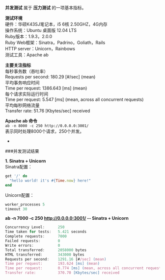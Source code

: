 **并发测试** 属于 **压力测试** 的一项基本指标。  

**测试环境**  
硬件：华硕K43SJ笔记本，i5 6核 2.50GHZ，4G内存  
操作系统：Ubuntu 桌面版 12.04 LTS  
Ruby版本：1.9.3，2.0.0  
Ruby Web框架：Sinatra，Padrino，Goliath，Rails   
HTTP server：Unicorn，Rainbows    
测试工具：Apache ab  

**主要关注指标**  
每秒事务数（吞吐率）  
Requests per second:    180.29 \[#/sec] (mean)   
平均事务响应时间   
Time per request:       1386.643 \[ms] (mean)    
每个请求实际运行时间  
Time per request:       5.547 \[ms] (mean, across all concurrent requests)   
平均每秒网络流量  
Transfer rate:          51.76 \[Kbytes/sec] received  

**Apache ab 命令**  
`ab -n 8000 -c 250 http://0.0.0.0:3001/`  
表示同时处理8000个请求，250个并发。

-

###并发测试结果  

**1. Sinatra + Unicorn**    
Sinatra配置：
```ruby
get '/' do
  "hello world! it's #{Time.now} here!"
end
```
Unicorn配置：
```ruby
worker_processes 5
timeout 30
```
**ab -n 7000 -c 250 http://0.0.0.0:3001/  -- Sinatra + Unicorn** 
```js
Concurrency Level:      250
Time taken for tests:   5.421 seconds
Complete requests:      7000
Failed requests:        0
Write errors:           0
Total transferred:      2058000 bytes
HTML transferred:       343000 bytes
Requests per second:    1291.16 [#/sec] (mean)
Time per request:       193.624 [ms] (mean)
Time per request:       0.774 [ms] (mean, across all concurrent requests)
Transfer rate:          370.70 [Kbytes/sec] received
```




 




